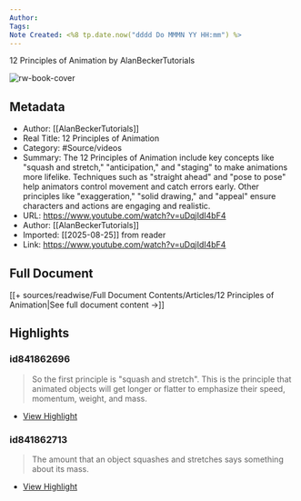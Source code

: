 ```yaml
---
Author: 
Tags:
Note Created: <%8 tp.date.now("dddd Do MMMN YY HH:mm") %>
---
```

12 Principles of Animation by AlanBeckerTutorials

![rw-book-cover](https://i.ytimg.com/vi/uDqjIdI4bF4/maxresdefault.jpg)

## Metadata
- Author: [[AlanBeckerTutorials]]
- Real Title: 12 Principles of Animation
- Category: #Source/videos
- Summary: The 12 Principles of Animation include key concepts like "squash and stretch," "anticipation," and "staging" to make animations more lifelike. Techniques such as "straight ahead" and "pose to pose" help animators control movement and catch errors early. Other principles like "exaggeration," "solid drawing," and "appeal" ensure characters and actions are engaging and realistic.
- URL: https://www.youtube.com/watch?v=uDqjIdI4bF4
- Author: [[AlanBeckerTutorials]]
- Imported: [[2025-08-25]] from reader
- Link: https://www.youtube.com/watch?v=uDqjIdI4bF4

## Full Document
[[+ sources/readwise/Full Document Contents/Articles/12 Principles of Animation|See full document content →]]

## Highlights
### id841862696

> So the first principle is "squash and stretch". This is the principle that animated objects will get longer or flatter to emphasize their speed, momentum, weight, and mass.

 * [View Highlight](https://read.readwise.io/read/01jj3tq2nscbrpksw091s4dr2a)
### id841862713

> The amount that an object squashes and stretches says something about its mass.

 * [View Highlight](https://read.readwise.io/read/01jj3tqav7tdtb78sce16b013b)
